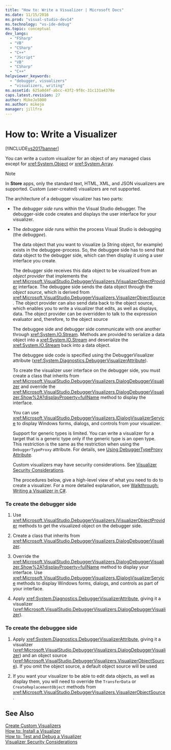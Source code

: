 ```yaml
---
title: "How to: Write a Visualizer | Microsoft Docs"
ms.date: 11/15/2016
ms.prod: "visual-studio-dev14"
ms.technology: "vs-ide-debug"
ms.topic: conceptual
dev_langs: 
  - "FSharp"
  - "VB"
  - "CSharp"
  - "C++"
  - "JScript"
  - "VB"
  - "CSharp"
  - "C++"
helpviewer_keywords: 
  - "debugger, visualizers"
  - "visualizers, writing"
ms.assetid: 625a0d4f-abcc-43f2-9f8c-31c131a4378e
caps.latest.revision: 27
author: MikeJo5000
ms.author: mikejo
manager: jillfra
---
```

# How to: Write a Visualizer
[!INCLUDE[vs2017banner](../includes/vs2017banner.md)]

You can write a custom visualizer for an object of any managed class except for <xref:System.Object> or <xref:System.Array>.  
  
> [!NOTE]
> In **Store** apps, only the standard text, HTML, XML, and JSON visualizers are supported. Custom (user-created) visualizers are not supported.  
  
 The architecture of a debugger visualizer has two parts:  
  
- The *debugger side* runs within the Visual Studio debugger. The debugger-side code creates and displays the user interface for your visualizer.  
  
- The *debuggee side* runs within the process Visual Studio is debugging (the *debuggee*).  
  
  The data object that you want to visualize (a String object, for example) exists in the debuggee-process. So, the debuggee side has to send that data object to the debugger side, which can then display it using a user interface you create.  
  
  The debugger side receives this data object to be visualized from an *object provider* that implements the <xref:Microsoft.VisualStudio.DebuggerVisualizers.IVisualizerObjectProvider> interface. The debuggee side sends the data object through the *object source*, which is derived from <xref:Microsoft.VisualStudio.DebuggerVisualizers.VisualizerObjectSource>. The object provider can also send data back to the object source, which enables you to write a visualizer that edits, as well as displays, data. The object provider can be overridden to talk to the expression evaluator and, therefore, to the object source  
  
  The debuggee side and debugger side communicate with one another through <xref:System.IO.Stream>. Methods are provided to serialize a data object into a <xref:System.IO.Stream> and deserialize the <xref:System.IO.Stream> back into a data object.  
  
  The debuggee side code is specified using the DebuggerVisualizer attribute (<xref:System.Diagnostics.DebuggerVisualizerAttribute>).  
  
  To create the visualizer user interface on the debugger side, you must create a class that inherits from <xref:Microsoft.VisualStudio.DebuggerVisualizers.DialogDebuggerVisualizer> and override the <xref:Microsoft.VisualStudio.DebuggerVisualizers.DialogDebuggerVisualizer.Show%2A?displayProperty=fullName> method to display the interface.  
  
  You can use <xref:Microsoft.VisualStudio.DebuggerVisualizers.IDialogVisualizerService> to display Windows forms, dialogs, and controls from your visualizer.  
  
  Support for generic types is limited. You can write a visualizer for a target that is a generic type only if the generic type is an open type. This restriction is the same as the restriction when using the `DebuggerTypeProxy` attribute. For details, see [Using DebuggerTypeProxy Attribute](../debugger/using-debuggertypeproxy-attribute.md).  
  
  Custom visualizers may have security considerations. See [Visualizer Security Considerations](../debugger/visualizer-security-considerations.md).  
  
  The procedures below, give a high-level view of what you need to do to create a visualizer. For a more detailed explanation, see [Walkthrough: Writing a Visualizer in C#](../debugger/walkthrough-writing-a-visualizer-in-csharp.md).  
  
### To create the debugger side  
  
1. Use <xref:Microsoft.VisualStudio.DebuggerVisualizers.IVisualizerObjectProvider> methods to get the visualized object on the debugger side.  
  
2. Create a class that inherits from <xref:Microsoft.VisualStudio.DebuggerVisualizers.DialogDebuggerVisualizer>.  
  
3. Override the <xref:Microsoft.VisualStudio.DebuggerVisualizers.DialogDebuggerVisualizer.Show%2A?displayProperty=fullName> method to display your interface. Use <xref:Microsoft.VisualStudio.DebuggerVisualizers.IDialogVisualizerService> methods to display Windows forms, dialogs, and controls as part of your interface.  
  
4. Apply <xref:System.Diagnostics.DebuggerVisualizerAttribute>, giving it a visualizer (<xref:Microsoft.VisualStudio.DebuggerVisualizers.DialogDebuggerVisualizer>).  
  
### To create the debuggee side  
  
1. Apply <xref:System.Diagnostics.DebuggerVisualizerAttribute>, giving it a visualizer (<xref:Microsoft.VisualStudio.DebuggerVisualizers.DialogDebuggerVisualizer>) and an object source (<xref:Microsoft.VisualStudio.DebuggerVisualizers.VisualizerObjectSource>). If you omit the object source, a default object source will be used  
  
2. If you want your visualizer to be able to edit data objects, as well as display them, you will need to override the `TransferData` or `CreateReplacementObject` methods from <xref:Microsoft.VisualStudio.DebuggerVisualizers.VisualizerObjectSource>.  
  
## See Also  
 [Create Custom Visualizers](../debugger/create-custom-visualizers-of-data.md)   
 [How to: Install a Visualizer](../debugger/how-to-install-a-visualizer.md)   
 [How to: Test and Debug a Visualizer](../debugger/how-to-test-and-debug-a-visualizer.md)   
 [Visualizer Security Considerations](../debugger/visualizer-security-considerations.md)
